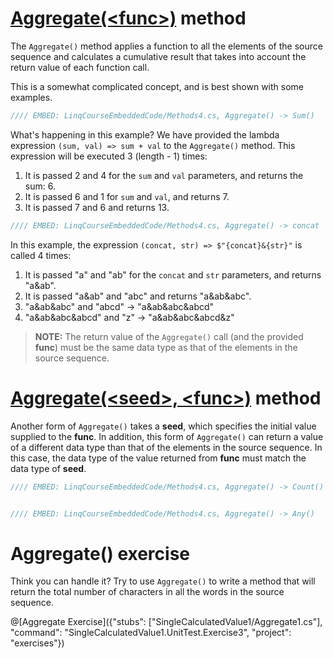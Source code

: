 # [Aggregate(&lt;func&gt;)](https://msdn.microsoft.com/en-us/library/bb548651%28v=vs.110%29.aspx) method
The `Aggregate()` method applies a function to all the elements of the source sequence and calculates a cumulative result that takes into account the return value of each function call.

This is a somewhat complicated concept, and is best shown with some examples.

```csharp
//// EMBED: LinqCourseEmbeddedCode/Methods4.cs, Aggregate() -> Sum()
```

What's happening in this example? We have provided the lambda expression `(sum, val) => sum + val` to the `Aggregate()` method. This expression will be executed 3 (length - 1) times:

1. It is passed 2 and 4 for the `sum` and `val` parameters, and returns the sum: 6.
2. It is passed 6 and 1 for `sum` and `val`, and returns 7.
3. It is passed 7 and 6 and returns 13.


```csharp
//// EMBED: LinqCourseEmbeddedCode/Methods4.cs, Aggregate() -> concat
```

In this example, the expression `(concat, str) => $"{concat}&{str}"` is called 4 times:

1. It is passed "a" and "ab" for the `concat` and `str` parameters, and returns "a&ab".
2. It is passed "a&ab" and "abc" and returns "a&ab&abc".
3. "a&ab&abc" and "abcd" -> "a&ab&abc&abcd"
4. "a&ab&abc&abcd" and "z" -> "a&ab&abc&abcd&z"

> **NOTE:** The return value of the `Aggregate()` call (and the provided **func**) must be the same data type as that of the elements in the source sequence.

# [Aggregate(&lt;seed&gt;, &lt;func&gt;)](https://msdn.microsoft.com/en-us/library/bb549218%28v=vs.110%29.aspx) method
Another form of `Aggregate()` takes a **seed**, which specifies the initial value supplied to the **func**. In addition, this form of `Aggregate()` can return a value of a different data type than that of the elements in the source sequence. In this case, the data type of the value returned from **func** must match the data type of **seed**.

```csharp
//// EMBED: LinqCourseEmbeddedCode/Methods4.cs, Aggregate() -> Count()


//// EMBED: LinqCourseEmbeddedCode/Methods4.cs, Aggregate() -> Any()
```

# Aggregate() exercise
Think you can handle it? Try to use `Aggregate()` to write a method that will return the total number of characters in all the words in the source sequence.

@[Aggregate Exercise]({"stubs": ["SingleCalculatedValue1/Aggregate1.cs"], "command": "SingleCalculatedValue1.UnitTest.Exercise3", "project": "exercises"})
